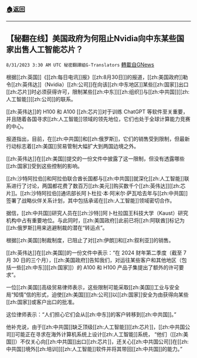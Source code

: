 ###  [:house:返回](README.md)
---


## 【秘翻在线】美国政府为何阻止Nvidia向中东某些国家出售人工智能芯片？
`8/31/2023 3:30 AM UTC 秘密翻譯組G-Translators` [轉載自GNews](https://gnews.org/articles/1623697)

根据[[zh:英国]]《[[zh:每日电讯]]报》[[zh:8月30日]]的报道，[[zh:美国政府]]勒令[[zh:英伟达]]（Nvidia）[[zh:公司]]在向该[[zh:中东地区]]某些[[zh:国家]]出口[[zh:芯片]]时必须获得许可，限制某些[[zh:中东]][[zh:组织]]与[[zh:中共国]][[zh:人工智能]][[zh:公司]]的联系。

[[zh:英伟达]]的 H100 和 A100 [[zh:芯片]]对于训练 ChatGPT 等软件至关重要，并且随着各国寻求[[zh:人工智能]]领域的领先地位，它们也处于全球计算能力竞赛的中心。

报道指出，目前，在[[zh:中共国]]和[[zh:俄罗斯]]，它们的销售受到限制，但最新行动标志着[[zh:美国]]贸易管制大幅扩大到两国边境之外。

[[zh:英伟达]]在[[zh:美国]]提交的一份文件中披露了这一限制，但没有透露哪些[[zh:国家]]受到这些控制的影响。

[[zh:沙特阿拉伯]]和阿拉伯联合酋长国都与[[zh:中共国]]就深化[[zh:人工智能]]联系进行了讨论，两国都花费了数百万[[zh:美元]]购买数千个[[zh:英伟达]][[zh:芯片]]。[[zh:沙特阿拉伯]]通讯部长阿卜杜拉·本·阿米尔·萨瓦哈去年与[[zh:中共国]]签署了战略伙伴关系计划，其中包括承诺在[[zh:人工智能]]领域密切合作。

据信，[[zh:中共国]]研究人员在[[zh:沙特]]阿卜杜拉国王科技大学（Kaust）研究机构中占有重要地位。与此同时，[[zh:美国政府]]此前已将[[zh:阿联酋]]标记为[[zh:俄罗斯]]用来逃避制裁的潜在“转运点”。

根据[[zh:美国]]制裁制度，已阻止了对[[zh:伊朗]]和[[zh:叙利亚]]的销售。

[[zh:英伟达]]在[[zh:美国]]的一份文件中表示：“在 2024 财年第二季度（截至 7 月 30 日的三个月），[[zh:美国政府]]告知我们，对运往某些客户和其他地区（包括一些[[zh:中东]][[zh:国家]]）的 A100 和 H100 产品子集提出了额外的许可要求”。

一位[[zh:美国]]高级贸易律师表示，这些限制可能采取[[zh:美国]]工业与安全局“知情”信的形式，迫使[[zh:美国]][[zh:公司]]以[[zh:国家]]安全为由获得向某些[[zh:国家]]或客户出口的批准。

这位律师表示：“人们担心它们会从[[zh:中东]]的客户转移到[[zh:中共国]]。”

他补充说，由于[[zh:中共国]]缺乏顶级[[zh:人工智能]][[zh:芯片]]，[[zh:中共国公司]]可能正在寻求在海外计算机系统上设计[[zh:人工智能]]系统， “他们（[[zh:美国]]）不仅关心向[[zh:中共国]]出口[[zh:芯片]]，还关心[[zh:中共国公司]]在[[zh:中共国]]境外[[zh:培训]][[zh:人工智能]]软件并将其带回[[zh:中共国]]的能力。”
